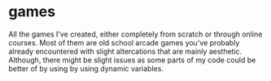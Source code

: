 # games
All the games I've created, either completely from scratch or through online courses.
Most of them are old school arcade games you've probably already encountered with slight altercations that are mainly aesthetic.
Although, there might be slight issues as some parts of my code could be better of by using by using dynamic variables.
